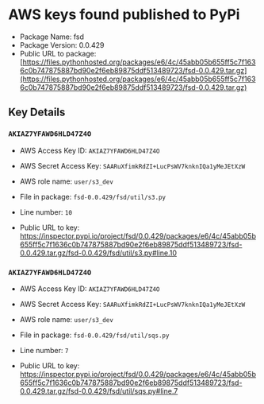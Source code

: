 # AWS keys found published to PyPi

* Package Name: fsd
* Package Version: 0.0.429
* Public URL to package: [https://files.pythonhosted.org/packages/e6/4c/45abb05b655ff5c7f1636c0b747875887bd90e2f6eb89875ddf513489723/fsd-0.0.429.tar.gz](https://files.pythonhosted.org/packages/e6/4c/45abb05b655ff5c7f1636c0b747875887bd90e2f6eb89875ddf513489723/fsd-0.0.429.tar.gz)

## Key Details

### `AKIAZ7YFAWD6HLD47Z4O`

* AWS Access Key ID: `AKIAZ7YFAWD6HLD47Z4O`
* AWS Secret Access Key: `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` 
* AWS role name: `user/s3_dev`
* File in package: `fsd-0.0.429/fsd/util/s3.py`
* Line number: `10`

* Public URL to key: https://inspector.pypi.io/project/fsd/0.0.429/packages/e6/4c/45abb05b655ff5c7f1636c0b747875887bd90e2f6eb89875ddf513489723/fsd-0.0.429.tar.gz/fsd-0.0.429/fsd/util/s3.py#line.10



### `AKIAZ7YFAWD6HLD47Z4O`

* AWS Access Key ID: `AKIAZ7YFAWD6HLD47Z4O`
* AWS Secret Access Key: `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` 
* AWS role name: `user/s3_dev`
* File in package: `fsd-0.0.429/fsd/util/sqs.py`
* Line number: `7`

* Public URL to key: https://inspector.pypi.io/project/fsd/0.0.429/packages/e6/4c/45abb05b655ff5c7f1636c0b747875887bd90e2f6eb89875ddf513489723/fsd-0.0.429.tar.gz/fsd-0.0.429/fsd/util/sqs.py#line.7


